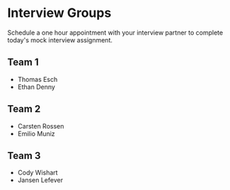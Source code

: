# Interview Groups

Schedule a one hour appointment with your interview partner to complete today's mock interview assignment.

## Team 1
- Thomas Esch
- Ethan Denny

## Team 2
- Carsten Rossen
- Emilio Muniz

## Team 3
- Cody Wishart
- Jansen Lefever
